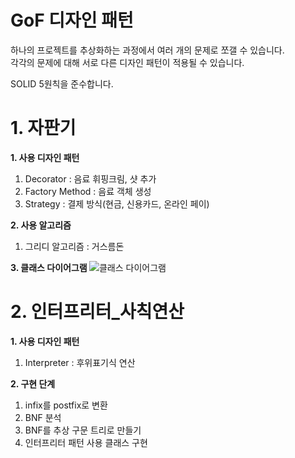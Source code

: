 # GoF 디자인 패턴
하나의 프로젝트를 추상화하는 과정에서 여러 개의 문제로 쪼갤 수 있습니다. <br>
각각의 문제에 대해 서로 다른 디자인 패턴이 적용될 수 있습니다.

SOLID 5원칙을 준수합니다.

# 1. 자판기
<b> 1. 사용 디자인 패턴 </b> 
1. Decorator : 음료 휘핑크림, 샷 추가
2. Factory Method : 음료 객체 생성
3. Strategy : 결제 방식(현금, 신용카드, 온라인 페이)

<b> 2. 사용 알고리즘 </b>
1. 그리디 알고리즘 : 거스름돈 

<b> 3. 클래스 다이어그램 </b>
![클래스 다이어그램](https://user-images.githubusercontent.com/50093044/182033586-375cccd8-ee20-4dfd-bfb5-da49016597fd.jpg)

# 2. 인터프리터_사칙연산
<b> 1. 사용 디자인 패턴 </b> 
1. Interpreter : 후위표기식 연산

<b> 2. 구현 단계 </b>
1. infix를 postfix로 변환
2. BNF 분석
3. BNF를 추상 구문 트리로 만들기
4. 인터프리터 패턴 사용 클래스 구현
